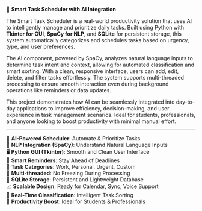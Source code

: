 🧠 **Smart Task Scheduler with AI Integration**

The Smart Task Scheduler is a real-world productivity solution that uses AI to intelligently manage and prioritize daily tasks. Built using Python with **Tkinter for GUI**, **SpaCy for NLP**, and **SQLite** for persistent storage, this system automatically categorizes and schedules tasks based on urgency, type, and user preferences.

The AI component, powered by SpaCy, analyzes natural language inputs to determine task intent and context, allowing for automated classification and smart sorting. With a clean, responsive interface, users can add, edit, delete, and filter tasks effortlessly. The system supports multi-threaded processing to ensure smooth interaction even during background operations like reminders or data updates.

This project demonstrates how AI can be seamlessly integrated into day-to-day applications to improve efficiency, decision-making, and user experience in task management scenarios. Ideal for students, professionals, and anyone looking to boost productivity with minimal manual effort.

---

📅 **AI-Powered Scheduler**: Automate & Prioritize Tasks  
🧠 **NLP Integration (SpaCy)**: Understand Natural Language Inputs  
🖥 **Python GUI (Tkinter)**: Smooth and Clean User Interface  
🔔 **Smart Reminders**: Stay Ahead of Deadlines  
📁 **Task Categories**: Work, Personal, Urgent, Custom  
🧵 **Multi-threaded**: No Freezing During Processing  
💾 **SQLite Storage**: Persistent and Lightweight Database  
📈 **Scalable Design**: Ready for Calendar, Sync, Voice Support  
🔧 **Real-Time Classification**: Intelligent Task Sorting  
🚀 **Productivity Boost**: Ideal for Students & Professionals  
